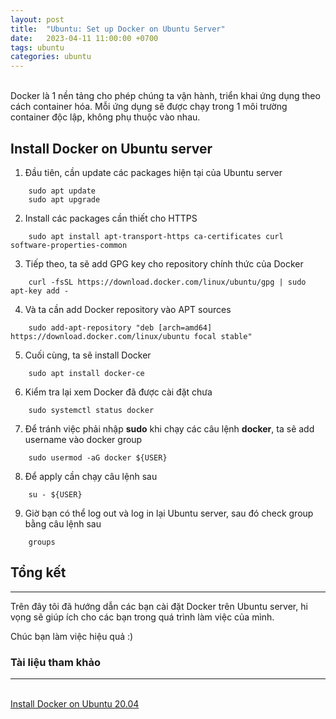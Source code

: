```yaml
---
layout: post
title:  "Ubuntu: Set up Docker on Ubuntu Server"
date:   2023-04-11 11:00:00 +0700
tags: ubuntu
categories: ubuntu
---
```

\
Docker là 1 nền tảng cho phép chúng ta vận hành, triển khai ứng dụng theo cách container hóa. Mỗi ứng dụng sẽ được chạy trong 1 môi trường container độc lập, không phụ thuộc vào nhau.

## **Install Docker on Ubuntu server**

1. Đầu tiên, cần update các packages hiện tại của Ubuntu server
```
    sudo apt update
    sudo apt upgrade
```

2. Install các packages cần thiết cho HTTPS
```
    sudo apt install apt-transport-https ca-certificates curl software-properties-common
```

3. Tiếp theo, ta sẽ add GPG key cho repository chính thức của Docker
```
    curl -fsSL https://download.docker.com/linux/ubuntu/gpg | sudo apt-key add -
```

4. Và ta cần add Docker repository vào APT sources
```
    sudo add-apt-repository "deb [arch=amd64] https://download.docker.com/linux/ubuntu focal stable"
```

5. Cuối cùng, ta sẽ install Docker
```
    sudo apt install docker-ce
```

6. Kiểm tra lại xem Docker đã được cài đặt chưa
```
    sudo systemctl status docker
```

7. Để tránh việc phải nhập **sudo** khi chạy các câu lệnh **docker**, ta sẽ add username vào docker group
```
    sudo usermod -aG docker ${USER}
```

8. Để apply cần chạy câu lệnh sau
```
    su - ${USER}
```

9. Giờ bạn có thể log out và log in lại Ubuntu server, sau đó check group bằng câu lệnh sau
```
    groups
```

## **Tổng kết**
---

Trên đây tôi đã hướng dẫn các bạn cài đặt Docker trên Ubuntu server, hi vọng sẽ giúp ích cho các bạn trong quá trình làm việc của mình.

Chúc bạn làm việc hiệu quả :)

### **Tài liệu tham khảo**
---
\
[Install Docker on Ubuntu 20.04](https://www.digitalocean.com/community/tutorials/how-to-install-and-use-docker-on-ubuntu-20-04)
